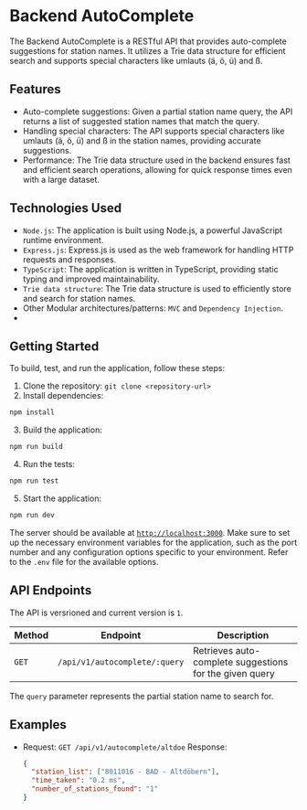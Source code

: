# Backend AutoComplete

The Backend AutoComplete is a RESTful API that provides auto-complete suggestions for station names. It utilizes a Trie data structure for efficient search and supports special characters like umlauts (ä, ö, ü) and ß.

## Features

- Auto-complete suggestions: Given a partial station name query, the API returns a list of suggested station names that match the query.
- Handling special characters: The API supports special characters like umlauts (ä, ö, ü) and ß in the station names, providing accurate suggestions.
- Performance: The Trie data structure used in the backend ensures fast and efficient search operations, allowing for quick response times even with a large dataset.

## Technologies Used

- `Node.js`: The application is built using Node.js, a powerful JavaScript runtime environment.
- `Express.js`: Express.js is used as the web framework for handling HTTP requests and responses.
- `TypeScript`: The application is written in TypeScript, providing static typing and improved maintainability.
- `Trie data structure`: The Trie data structure is used to efficiently store and search for station names.
- Other Modular architectures/patterns: `MVC` and `Dependency Injection`.
- 
## Getting Started

To build, test, and run the application, follow these steps:

1. Clone the repository: `git clone <repository-url>`
2. Install dependencies:

```bash
npm install
```

3. Build the application:

```bash
npm run build
```

4. Run the tests:

```bash
npm run test
```

5. Start the application:

```bash
npm run dev
```

The server should be available at [`http://localhost:3000`](http://localhost:3000).
Make sure to set up the necessary environment variables for the application, such as the port number and any configuration options specific to your environment. Refer to the `.env` file for the available options.

## API Endpoints

The API is versrioned and current version is `1`.

| Method | Endpoint                    | Description                                             |
| ------ | --------------------------- | ------------------------------------------------------- |
| `GET`    | `/api/v1/autocomplete/:query` | Retrieves auto-complete suggestions for the given query |

The `query` parameter represents the partial station name to search for.

## Examples

- Request: `GET /api/v1/autocomplete/altdoe`
  Response:
  ```json
  {
    "station_list": ["8011016 - BAD - Altdöbern"],
    "time_taken": "0.2 ms",
    "number_of_stations_found": "1"
  }
  ```
